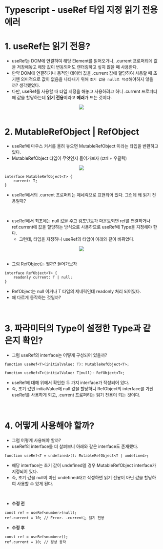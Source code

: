 # Typescript - useRef 타입 지정 읽기 전용 에러

# 1. useRef는 읽기 전용?

- useRef는 DOM에 연결하여 해당 Element를 읽어오거나, .current 프로퍼티에 값을 저장해놓고 해당 값이 변동되어도 렌더링하고 싶지 않을 때 사용한다.
- 만약 DOM에 연결하거나 동적인 데이터 값을 .current 값에 할당하여 사용할 때 초기엔 의미적으로 값이 없음을 나타내기 위해 `초기 값을 null로 작성`해야하지 않을까? 생각했었다.
- 다만, useRef를 사용할 때 타입 지정을 해놓고 사용하려고 하니 .current 프로퍼티에 값을 할당하는데 **읽기 전용**이라고 **에러**가 뜨는 것이다.

<div align="center">
    <img src="https://user-images.githubusercontent.com/85148549/159434512-0e121ec4-7f2f-4b66-a18e-f9bc355f6fcb.png">
</div>

<br />

# 2. MutableRefObject | RefObject

- useRef에 마우스 커서를 올려 놓으면 MutableRefObject 이라는 타입을 반환하고 있다.
- MutableRefObject 타입이 무엇인지 들어가보자 (ctrl + 우클릭)
    
<div align="center">
    <img src="https://user-images.githubusercontent.com/85148549/159434531-769684f6-3cf1-40b0-861c-e9903c08c6ed.png">
</div>
    

```tsx
interface MutableRefObject<T> {
    current: T;
}
```

- useRef에서의 .current 프로퍼티는 <T> 제네릭으로 표현되어 있다. 그런데 왜 읽기 전용일까?

<br />

- useRef에서 최초에는 null 값을 주고 컴포넌트가 마운트되면 ref를 연결하거나 ref.current에 값을 할당하는 방식으로 사용하므로 useRef에 Type을 지정해야 한다.
    - 그런데, 타입을 지정하니 useRef의 타입이 아래와 같이 바뀌었다.
    
<div align="center">
    <img src="https://user-images.githubusercontent.com/85148549/159434529-f84b2bcc-cfd5-4681-80b1-ebb2d1871cb8.png">
</div>
    
<br />

- 그럼 RefObject는 뭘까? 들어가보자

```tsx
interface RefObject<T> {
    readonly current: T | null;
}
```

- RefObject는 null 이거나 T 타입의 제네릭인데 readonly 처리 되어있다.
- 왜 다르게 동작하는 것일까?

<br />

# 3. 파라미터의 Type이 설정한 Type과 같은지 확인?

- 그럼 useRef의 interface는 어떻게 구성되어 있을까?

```tsx
function useRef<T>(initialValue: T): MutableRefObject<T>;

function useRef<T>(initialValue: T|null): RefObject<T>;
```

- useRef에 대해 위에서 확인한 두 가지 interface가 작성되어 있다.
- 즉, 초기 값인 initialValue에 null 값을 할당하니 RefObject의 interface를 가진 useRef를 사용하게 되고, .current 프로퍼티는 읽기 전용이 되는 것이다.

<br />

# 4. 어떻게 사용해야 할까?

- 그럼 어떻게 사용해야 할까?
- useRef의 interface를 더 살펴보니 아래와 같은 interface도 존재했다.

```tsx
function useRef<T = undefined>(): MutableRefObject<T | undefined>;
```

- 해당 interface는 초기 값이 undefined일 경우 MutableRefObject interface가 지정되어 있다.
- 즉, 초기 값을 null이 아닌 undefined라고 작성하면 읽기 전용이 아닌 값을 할당하여 사용할 수 있게 된다.

<br />

- **수정 전**

```tsx
const ref = useRef<number>(null);
ref.current = 10; // Error. .current는 읽기 전용
```

- **수정 후**

```tsx
const ref = useRef<number>();
ref.current = 10; // 정상 동작
```